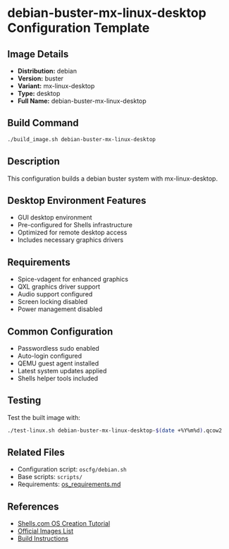 # debian-buster-mx-linux-desktop Configuration Template

## Image Details
- **Distribution:** debian
- **Version:** buster
- **Variant:** mx-linux-desktop
- **Type:** desktop
- **Full Name:** debian-buster-mx-linux-desktop

## Build Command
```bash
./build_image.sh debian-buster-mx-linux-desktop
```

## Description
This configuration builds a debian buster system with mx-linux-desktop.

## Desktop Environment Features
- GUI desktop environment
- Pre-configured for Shells infrastructure
- Optimized for remote desktop access
- Includes necessary graphics drivers

## Requirements
- Spice-vdagent for enhanced graphics
- QXL graphics driver support
- Audio support configured
- Screen locking disabled
- Power management disabled

## Common Configuration
- Passwordless sudo enabled
- Auto-login configured
- QEMU guest agent installed
- Latest system updates applied
- Shells helper tools included

## Testing
Test the built image with:
```bash
./test-linux.sh debian-buster-mx-linux-desktop-$(date +%Y%m%d).qcow2
```

## Related Files
- Configuration script: `oscfg/debian.sh`
- Base scripts: `scripts/`
- Requirements: [os_requirements.md](../os_requirements.md)

## References
- [Shells.com OS Creation Tutorial](../docs/shells-os-creation-tutorial.md)
- [Official Images List](../official_images.txt)
- [Build Instructions](../README.md)
